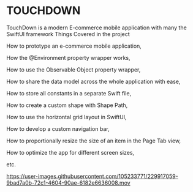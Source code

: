 # TOUCHDOWN
TouchDown is a modern E-commerce mobile application with many the SwiftUI framework
Things Covered in the project


How to prototype an e-commerce mobile application,

How the @Environment property wrapper works,

How to use the Observable Object property wrapper,

How to share the data model across the whole application with ease,

How to store all constants in a separate Swift file,

How to create a custom shape with Shape Path,

How to use the horizontal grid layout in SwiftUI,

How to develop a custom navigation bar,

How to proportionally resize the size of an item in the Page Tab view,

How to optimize the app for different screen sizes,

etc.

https://user-images.githubusercontent.com/105233771/229917059-9bad7a0b-72c1-4604-90ae-6182e6636008.mov

